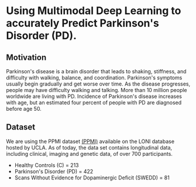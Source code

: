 # Using Multimodal Deep Learning to accurately Predict Parkinson's Disorder (PD).

## Motivation

Parkinson's disease is a brain disorder that leads to shaking, stiffness, and difficulty with walking, balance, and coordination. Parkinson's symptoms usually begin gradually and get worse over time. As the disease progresses, people may have difficulty walking and talking. 
More than 10 million people worldwide are living with PD. Incidence of Parkinson's disease increases with age, but an estimated four percent of people with PD are diagnosed before age 50. 

## Dataset

We are using the PPMI dataset [(PPMI)](https://www.michaeljfox.org/news/parkinsons-progression-markers-initiative-ppmi) available on the LONI database hosted by UCLA. As of today, the data set contains longitudinal data, including clinical, imaging and genetic data, of over 700 participants.
* Healthy Controls (C) = 213
* Parkinson's Disorder (PD) = 422
* Scans Without Evidence for Dopaminergic Deficit (SWEDD) = 81
